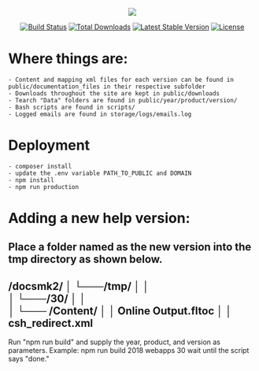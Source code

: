 <p align="center"><img src="https://laravel.com/assets/img/components/logo-laravel.svg"></p>

<p align="center">
<a href="https://travis-ci.org/laravel/framework"><img src="https://travis-ci.org/laravel/framework.svg" alt="Build Status"></a>
<a href="https://packagist.org/packages/laravel/framework"><img src="https://poser.pugx.org/laravel/framework/d/total.svg" alt="Total Downloads"></a>
<a href="https://packagist.org/packages/laravel/framework"><img src="https://poser.pugx.org/laravel/framework/v/stable.svg" alt="Latest Stable Version"></a>
<a href="https://packagist.org/packages/laravel/framework"><img src="https://poser.pugx.org/laravel/framework/license.svg" alt="License"></a>
</p>

# Where things are:

    - Content and mapping xml files for each version can be found in public/documentation_files in their respective subfolder
    - Downloads throughout the site are kept in public/downloads
    - Tearch "Data" folders are found in public/year/product/version/
    - Bash scripts are found in scripts/
    - Logged emails are found in storage/logs/emails.log

# Deployment

    - composer install
    - update the .env variable PATH_TO_PUBLIC and DOMAIN
    - npm install
    - npm run production

# Adding a new help version:

Place a folder named as the new version into the tmp directory as shown below.
----------------------------
/docsmk2/
│
└───/tmp/
│   │  
│   └───/30/
│       │   
│       └─── /Content/
│       │    Online Output.fltoc
│       │    csh_redirect.xml
----------------------------
Run "npm run build" and supply the year, product, and version as parameters.
Example:
npm run build 2018 webapps 30
wait until the script says "done." 



